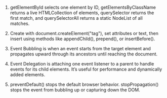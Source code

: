 1. getElementById selects one element by ID, getElementsByClassName returns a live HTMLCollection of elements, querySelector returns the first match, and querySelectorAll returns a static NodeList of all matches.

2. Create with document.createElement("tag"), set attributes or text, then insert using methods like appendChild(), prepend(), or insertBefore().

3. Event Bubbling is when an event starts from the target element and propagates upward through its ancestors until reaching the document.

4. Event Delegation is attaching one event listener to a parent to handle events for its child elements. It’s useful for performance and dynamically added elements.

5. preventDefault() stops the default browser behavior. stopPropagation() stops the event from bubbling up or capturing down the DOM.
